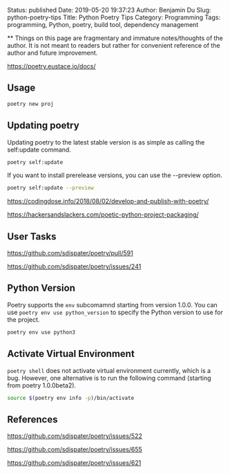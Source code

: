Status: published
Date: 2019-05-20 19:37:23
Author: Benjamin Du
Slug: python-poetry-tips
Title: Python Poetry Tips
Category: Programming
Tags: programming, Python, poetry, build tool, dependency management

**
Things on this page are fragmentary and immature notes/thoughts of the author.
It is not meant to readers but rather for convenient reference of the author and future improvement.


https://poetry.eustace.io/docs/

## Usage
```Bash
poetry new proj
```

## Updating poetry

Updating poetry to the latest stable version is as simple as calling the self:update command.

```Bash
poetry self:update
```

If you want to install prerelease versions, you can use the --preview option.

```Bash
poetry self:update --preview
```

https://codingdose.info/2018/08/02/develop-and-publish-with-poetry/

https://hackersandslackers.com/poetic-python-project-packaging/

## User Tasks

https://github.com/sdispater/poetry/pull/591

https://github.com/sdispater/poetry/issues/241

## Python Version

Poetry supports the `env` subcomamnd starting from version 1.0.0.
You can use `poetry env use python_version` to specify the Python version to use for the project.
```Bash
poetry env use python3
```
## Activate Virtual Environment

`poetry shell` does not activate virtual environment currently, 
which is a bug. 
However, 
one alternative is to run the following command (starting from poetry 1.0.0beta2).
```Bash
source $(poetry env info -p)/bin/activate
```

## References

https://github.com/sdispater/poetry/issues/522

https://github.com/sdispater/poetry/issues/655

https://github.com/sdispater/poetry/issues/621


